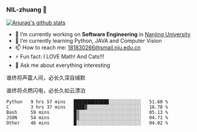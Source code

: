 ### NIL-zhuang 👋

<!--
**NIL-zhuang/NIL-zhuang** is a ✨ _special_ ✨ repository because its `README.md` (this file) appears on your GitHub profile.

Here are some ideas to get you started:

- 🔭 I’m currently working on ...
- 🌱 I’m currently learning ...
- 👯 I’m looking to collaborate on ...
- 🤔 I’m looking for help with ...
- 💬 Ask me about ...
- 📫 How to reach me: ...
- 😄 Pronouns: ...
- ⚡ Fun fact: ...
-->

[![Anurag's github stats](https://github-readme-stats.vercel.app/api?username=NIL-zhuang)](https://github.com/anuraghazra/github-readme-stats)

- 🔭 I’m currently working on **Software Engineering** in [Nanjing University](https://www.nju.edu.cn/)
- 🌱 I’m currently learning Python, JAVA and Computer Vision
- 📫 How to reach me: 181830266@smail.nju.edu.cn
- ⚡ Fun fact: I LOVE Math! And Cats!!!
- 💬 Ask me about everything interesting

谁终将声震人间，必长久深自缄默

谁终将点燃闪电，必长久如云漂泊

<!--START_SECTION:waka-->
```text
Python   9 hrs 57 mins   █████████████░░░░░░░░░░░░   51.60 % 
C        3 hrs 37 mins   ████▓░░░░░░░░░░░░░░░░░░░░   18.78 % 
Bash     59 mins         █▒░░░░░░░░░░░░░░░░░░░░░░░   05.13 % 
JSON     54 mins         █▒░░░░░░░░░░░░░░░░░░░░░░░   04.71 % 
Other    46 mins         █░░░░░░░░░░░░░░░░░░░░░░░░   04.02 % 
```
<!--END_SECTION:waka-->
